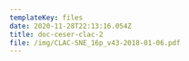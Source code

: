 ```yaml
---
templateKey: files
date: 2020-11-28T22:13:16.054Z
title: doc-ceser-clac-2
file: /img/CLAC-SNE_16p_v43-2018-01-06.pdf
---
```

